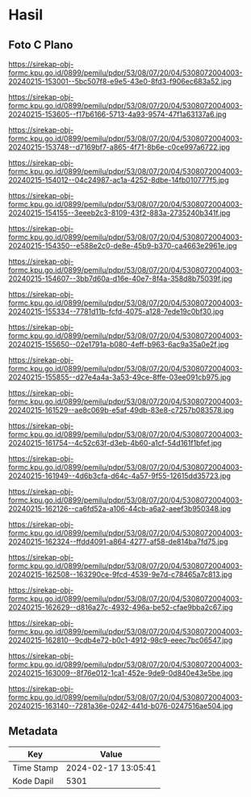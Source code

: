 # Hasil

## Foto C Plano

https://sirekap-obj-formc.kpu.go.id/0899/pemilu/pdpr/53/08/07/20/04/5308072004003-20240215-153001--5bc507f8-e9e5-43e0-8fd3-f906ec683a52.jpg

https://sirekap-obj-formc.kpu.go.id/0899/pemilu/pdpr/53/08/07/20/04/5308072004003-20240215-153605--f17b6166-5713-4a93-9574-47f1a63137a6.jpg

https://sirekap-obj-formc.kpu.go.id/0899/pemilu/pdpr/53/08/07/20/04/5308072004003-20240215-153748--d7169bf7-a865-4f71-8b6e-c0ce997a6722.jpg

https://sirekap-obj-formc.kpu.go.id/0899/pemilu/pdpr/53/08/07/20/04/5308072004003-20240215-154012--04c24987-ac1a-4252-8dbe-14fb010777f5.jpg

https://sirekap-obj-formc.kpu.go.id/0899/pemilu/pdpr/53/08/07/20/04/5308072004003-20240215-154155--3eeeb2c3-8109-43f2-883a-2735240b341f.jpg

https://sirekap-obj-formc.kpu.go.id/0899/pemilu/pdpr/53/08/07/20/04/5308072004003-20240215-154350--e588e2c0-de8e-45b9-b370-ca4663e2961e.jpg

https://sirekap-obj-formc.kpu.go.id/0899/pemilu/pdpr/53/08/07/20/04/5308072004003-20240215-154607--3bb7d60a-d16e-40e7-8f4a-358d8b75039f.jpg

https://sirekap-obj-formc.kpu.go.id/0899/pemilu/pdpr/53/08/07/20/04/5308072004003-20240215-155334--7781d11b-fcfd-4075-a128-7ede19c0bf30.jpg

https://sirekap-obj-formc.kpu.go.id/0899/pemilu/pdpr/53/08/07/20/04/5308072004003-20240215-155650--02e1791a-b080-4eff-b963-6ac9a35a0e2f.jpg

https://sirekap-obj-formc.kpu.go.id/0899/pemilu/pdpr/53/08/07/20/04/5308072004003-20240215-155855--d27e4a4a-3a53-49ce-8ffe-03ee091cb975.jpg

https://sirekap-obj-formc.kpu.go.id/0899/pemilu/pdpr/53/08/07/20/04/5308072004003-20240215-161529--ae8c069b-e5af-49db-83e8-c7257b083578.jpg

https://sirekap-obj-formc.kpu.go.id/0899/pemilu/pdpr/53/08/07/20/04/5308072004003-20240215-161754--4c52c63f-d3eb-4b60-a1cf-54d161f1bfef.jpg

https://sirekap-obj-formc.kpu.go.id/0899/pemilu/pdpr/53/08/07/20/04/5308072004003-20240215-161949--4d6b3cfa-d64c-4a57-9f55-12615dd35723.jpg

https://sirekap-obj-formc.kpu.go.id/0899/pemilu/pdpr/53/08/07/20/04/5308072004003-20240215-162126--ca6fd52a-a106-44cb-a6a2-aeef3b950348.jpg

https://sirekap-obj-formc.kpu.go.id/0899/pemilu/pdpr/53/08/07/20/04/5308072004003-20240215-162324--ffdd4091-a864-4277-af58-de814ba7fd75.jpg

https://sirekap-obj-formc.kpu.go.id/0899/pemilu/pdpr/53/08/07/20/04/5308072004003-20240215-162508--163290ce-9fcd-4539-9e7d-c78465a7c813.jpg

https://sirekap-obj-formc.kpu.go.id/0899/pemilu/pdpr/53/08/07/20/04/5308072004003-20240215-162629--d816a27c-4932-496a-be52-cfae9bba2c67.jpg

https://sirekap-obj-formc.kpu.go.id/0899/pemilu/pdpr/53/08/07/20/04/5308072004003-20240215-162810--9cdb4e72-b0c1-4912-98c9-eeec7bc06547.jpg

https://sirekap-obj-formc.kpu.go.id/0899/pemilu/pdpr/53/08/07/20/04/5308072004003-20240215-163009--8f76e012-1ca1-452e-9de9-0d840e43e5be.jpg

https://sirekap-obj-formc.kpu.go.id/0899/pemilu/pdpr/53/08/07/20/04/5308072004003-20240215-163140--7281a36e-0242-441d-b076-0247516ae504.jpg


## Metadata

| Key        | Value               |
| ---------- | ------------------- |
| Time Stamp | 2024-02-17 13:05:41 |
| Kode Dapil | 5301                |



